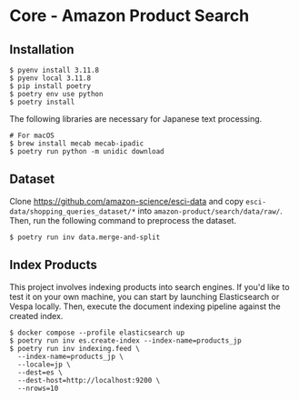 # Core - Amazon Product Search

## Installation

```shell
$ pyenv install 3.11.8
$ pyenv local 3.11.8
$ pip install poetry
$ poetry env use python
$ poetry install
```

The following libraries are necessary for Japanese text processing.

```shell
# For macOS
$ brew install mecab mecab-ipadic
$ poetry run python -m unidic download
```

## Dataset

Clone https://github.com/amazon-science/esci-data and copy `esci-data/shopping_queries_dataset/*` into `amazon-product/search/data/raw/`. Then, run the following command to preprocess the dataset.

```shell
$ poetry run inv data.merge-and-split
```

## Index Products

This project involves indexing products into search engines. If you'd like to test it on your own machine, you can start by launching Elasticsearch or Vespa locally. Then, execute the document indexing pipeline against the created index.

```shell
$ docker compose --profile elasticsearch up
$ poetry run inv es.create-index --index-name=products_jp
$ poetry run inv indexing.feed \
  --index-name=products_jp \
  --locale=jp \
  --dest=es \
  --dest-host=http://localhost:9200 \
  --nrows=10
```
